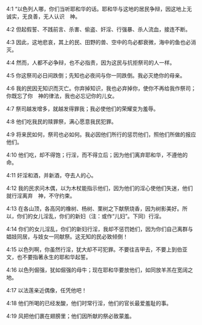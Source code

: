 <a id="1"></a>4:1  “以色列人哪，你们当听耶和华的话。耶和华与这地的居民争辩，因这地上无诚实，无良善，无人认识　神。  

<a id="2"></a>4:2  但起假誓、不践前言、杀害、偷盗、奸淫、行强暴、杀人流血，接连不断。  

<a id="3"></a>4:3  因此，这地悲哀，其上的民、田野的兽、空中的鸟必都衰微，海中的鱼也必消灭。  

<a id="4"></a>4:4  然而，人都不必争辩，也不必指责，因为这民与抗拒祭司的人一样。  

<a id="5"></a>4:5  你这祭司必日间跌倒；先知也必夜间与你一同跌倒。我必灭绝你的母亲。  

<a id="6"></a>4:6  我的民因无知识而灭亡。你弃掉知识，我也必弃掉你，使你不再给我作祭司；你既忘了你　神的律法，我也必忘记你的儿女。  

<a id="7"></a>4:7  祭司越发增多，就越发得罪我；我必使他们的荣耀变为羞辱。  

<a id="8"></a>4:8  他们吃我民的赎罪祭，满心愿意我民犯罪。  

<a id="9"></a>4:9  将来民如何，祭司也必如何。我必因他们所行的惩罚他们，照他们所做的报应他们。  

<a id="10"></a>4:10  他们吃，却不得饱；行淫，而不得立后；因为他们离弃耶和华，不遵他的命。  

<a id="11"></a>4:11  奸淫和酒，并新酒，夺去人的心。  

<a id="12"></a>4:12  我的民求问木偶，以为木杖能指示他们，因为他们的淫心使他们失迷，他们就行淫离弃　神，不守约束。  

<a id="13"></a>4:13  在各山顶，各高冈的橡树、杨树、栗树之下献祭烧香，因为树影美好。所以，你们的女儿淫乱，你们的新妇（注：或作“儿妇”。下同）行淫。  

<a id="14"></a>4:14  你们的女儿淫乱，你们的新妇行淫，我却不惩罚她们，因为你们自己离群与娼妓同居，与妓女一同献祭。这无知的民必致倾倒！  

<a id="15"></a>4:15  以色列啊，你虽然行淫，犹大却不可犯罪。不要往吉甲去，不要上到伯亚文，也不要指著永生的耶和华起誓。  

<a id="16"></a>4:16  以色列倔强，犹如倔强的母牛；现在耶和华要放他们，如同放羊羔在宽阔之地。  

<a id="17"></a>4:17  以法莲亲近偶像，任凭他吧！  

<a id="18"></a>4:18  他们所喝的已经发酸，他们时常行淫，他们的官长最爱羞耻的事。  

<a id="19"></a>4:19  风把他们裹在翅膀里；他们因所献的祭必致蒙羞。  

